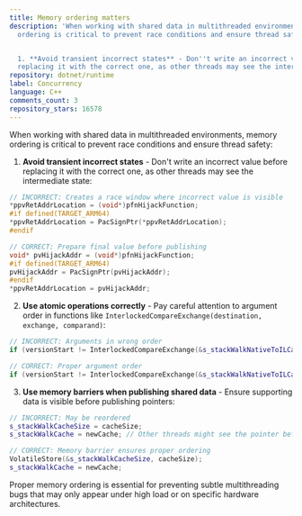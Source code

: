 ```yaml
---
title: Memory ordering matters
description: 'When working with shared data in multithreaded environments, memory
  ordering is critical to prevent race conditions and ensure thread safety:


  1. **Avoid transient incorrect states** - Don''t write an incorrect value before
  replacing it with the correct one, as other threads may see the intermediate state:'
repository: dotnet/runtime
label: Concurrency
language: C++
comments_count: 3
repository_stars: 16578
---
```


When working with shared data in multithreaded environments, memory ordering is critical to prevent race conditions and ensure thread safety:

1. **Avoid transient incorrect states** - Don't write an incorrect value before replacing it with the correct one, as other threads may see the intermediate state:

```cpp
// INCORRECT: Creates a race window where incorrect value is visible
*ppvRetAddrLocation = (void*)pfnHijackFunction;
#if defined(TARGET_ARM64)
*ppvRetAddrLocation = PacSignPtr(*ppvRetAddrLocation);
#endif

// CORRECT: Prepare final value before publishing
void* pvHijackAddr = (void*)pfnHijackFunction;
#if defined(TARGET_ARM64)
pvHijackAddr = PacSignPtr(pvHijackAddr);
#endif
*ppvRetAddrLocation = pvHijackAddr;
```

2. **Use atomic operations correctly** - Pay careful attention to argument order in functions like `InterlockedCompareExchange(destination, exchange, comparand)`:

```cpp
// INCORRECT: Arguments in wrong order
if (versionStart != InterlockedCompareExchange(&s_stackWalkNativeToILCacheVersion, versionStart, versionStart | 1))

// CORRECT: Proper argument order
if (versionStart != InterlockedCompareExchange(&s_stackWalkNativeToILCacheVersion, versionStart | 1, versionStart))
```

3. **Use memory barriers when publishing shared data** - Ensure supporting data is visible before publishing pointers:

```cpp
// INCORRECT: May be reordered
s_stackWalkCacheSize = cacheSize;
s_stackWalkCache = newCache; // Other threads might see the pointer before size is set

// CORRECT: Memory barrier ensures proper ordering
VolatileStore(&s_stackWalkCacheSize, cacheSize);
s_stackWalkCache = newCache;
```

Proper memory ordering is essential for preventing subtle multithreading bugs that may only appear under high load or on specific hardware architectures.
